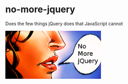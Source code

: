 # no-more-jquery
Does the few things jQuery does that JavaScript cannot


![Alt text](https://raw.githubusercontent.com/SoftwareAddictionShow/no-more-jquery/master/no_more_jquery.png "No More jQuery")
